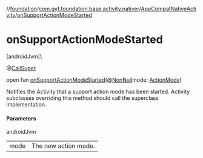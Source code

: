 //[foundation](../../../index.md)/[com.gyf.foundation.base.activity.nativer](../index.md)/[AppCompatNativeActivity](index.md)/[onSupportActionModeStarted](on-support-action-mode-started.md)

# onSupportActionModeStarted

[androidJvm]\

@[CallSuper](https://developer.android.com/reference/kotlin/androidx/annotation/CallSuper.html)

open fun [onSupportActionModeStarted](on-support-action-mode-started.md)(@[NonNull](https://developer.android.com/reference/kotlin/androidx/annotation/NonNull.html)mode: [ActionMode](https://developer.android.com/reference/kotlin/androidx/appcompat/view/ActionMode.html))

Notifies the Activity that a support action mode has been started. Activity subclasses overriding this method should call the superclass implementation.

#### Parameters

androidJvm

| | |
|---|---|
| mode | The new action mode. |